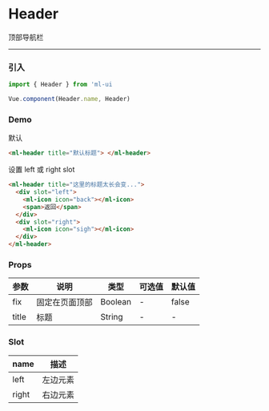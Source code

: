 # Header

顶部导航栏
<hr>

### 引入
```js
import { Header } from 'ml-ui

Vue.component(Header.name, Header)
```
### Demo

默认
```html
<ml-header title="默认标题"> </ml-header>
```
设置 left 或 right slot

```html
<ml-header title="这里的标题太长会变...">
  <div slot="left">
    <ml-icon icon="back"></ml-icon>
    <span>返回</span>
  </div>
  <div slot="right">
    <ml-icon icon="sigh"></ml-icon>
  </div>
</ml-header>
```
### Props
| 参数          | 说明            | 类型            | 可选值                 | 默认值   |
|-------------  |---------------- |---------------- |---------------------- |-------- |
| fix         | 	固定在页面顶部		  |  Boolean | - | false |
| title         | 标题			  |  String | - | - |

### Slot
| name | 描述 |
| -- | --- | 
| left | 左边元素 | 
| right | 右边元素 | 
